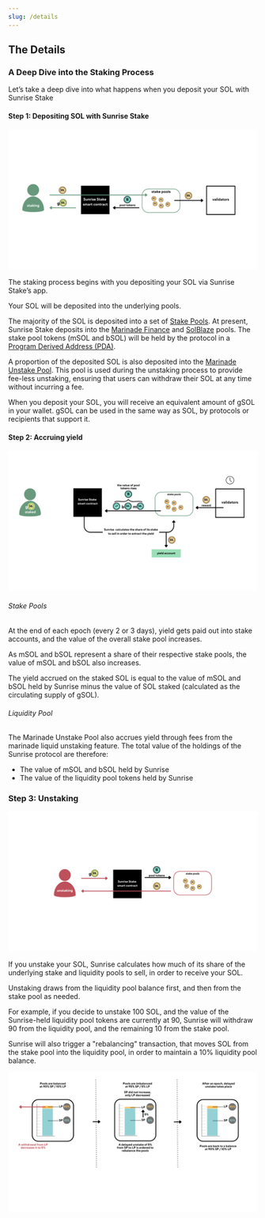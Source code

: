 ```yaml
---
slug: /details
---
```


## The Details

### A Deep Dive into the Staking Process
Let’s take a deep dive into what happens when you deposit your SOL with Sunrise Stake

#### Step 1: Depositing SOL with Sunrise Stake

![staking_white_without_comments.png](/img/staking_white_without_comments.png)

The staking process begins with you depositing your SOL via Sunrise Stake’s app.

Your SOL will be deposited into the underlying pools.

The majority of the SOL is deposited into a set of [Stake Pools](https://solana.org/stake-pools).
At present, Sunrise Stake deposits into the [Marinade Finance](https://docs.marinade.finance/) and [SolBlaze](https://stake-docs.solblaze.org/) pools.
The stake pool tokens (mSOL and bSOL) will be held by the protocol in a [Program Derived Address (PDA)](https://docs.solana.com/developing/programming-model/calling-between-programs#program-derived-addresses).

A proportion of the deposited SOL is also deposited into the [Marinade Unstake Pool](https://docs.marinade.finance/marinade-protocol/system-overview/unstake-liquidity-pool).
This pool is used during the unstaking process to provide fee-less unstaking, ensuring that users can withdraw their SOL at any time without incurring a fee.

When you deposit your SOL, you will receive an equivalent amount of gSOL in your wallet.
gSOL can be used in the same way as SOL, by protocols or recipients that support it.

#### Step 2: Accruing yield

![accruing_yield_white.png](/img/accruing_yield_white.png)

###### Stake Pools
At the end of each epoch (every 2 or 3 days), yield gets paid out into stake accounts,
and the value of the overall stake pool increases.

As mSOL and bSOL represent a share of their respective stake pools, the value of mSOL and bSOL also increases.

The yield accrued on the staked SOL is equal to the value of mSOL and bSOL held by Sunrise
minus the value of SOL staked (calculated as the circulating supply of gSOL).

###### Liquidity Pool

The Marinade Unstake Pool also accrues yield through fees from the marinade liquid unstaking feature.
The total value of the holdings of the Sunrise protocol are therefore:

- The value of mSOL and bSOL held by Sunrise
- The value of the liquidity pool tokens held by Sunrise

### Step 3: Unstaking

![unstaking_white_without_comments.png](/img/unstaking_white_without_comments.png)

If you unstake your SOL, Sunrise calculates how much of its share of the underlying stake and liquidity pools to sell, in order to receive your SOL.

Unstaking draws from the liquidity pool balance first, and then from the stake pool as needed.

For example, if you decide to unstake 100 SOL, and the value of the Sunrise-held liquidity pool tokens are currently at 90,
Sunrise will withdraw 90 from the liquidity pool, and the remaining 10 from the stake pool.

Sunrise will also trigger a "rebalancing" transaction, that moves SOL from the stake pool into the liquidity pool,
in order to maintain a 10% liquidity pool balance.

![rebalancing_white.png](/img/rebalancing_white.png)